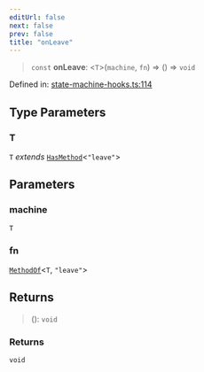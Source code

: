 ```yaml
---
editUrl: false
next: false
prev: false
title: "onLeave"
---
```


> `const` **onLeave**: \<`T`\>(`machine`, `fn`) => () => `void`

Defined in: [state-machine-hooks.ts:114](https://github.com/WinstonFassett/matchina/blob/2d22b2187dda803854f54b63fe09d04bd833387d/src/state-machine-hooks.ts#L114)

## Type Parameters

### T

`T` *extends* [`HasMethod`](/docs/src/content/docs/reference/type-aliases/hasmethod/)\<`"leave"`\>

## Parameters

### machine

`T`

### fn

[`MethodOf`](/docs/src/content/docs/reference/type-aliases/methodof/)\<`T`, `"leave"`\>

## Returns

> (): `void`

### Returns

`void`
